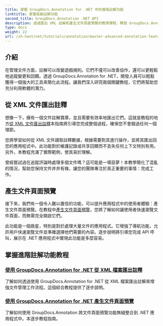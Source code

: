 ```yaml
---
title: 掌握 GroupDocs.Annotation for .NET 中的進階註解功能
linktitle: 掌握高級註解功能
second_title: GroupDocs.Annotation .NET API
description: 透過匯出 XML 註解和產生文件頁面預覽的教學課程，釋放 GroupDocs.Annotation for .NET 的潛力。
type: docs
weight: 22
url: /zh-hant/net/tutorials/annotation/master-advanced-annotation-features/
---
```

## 介紹

在管理文件方面，註解可以改變遊戲規則。它們不僅可以改善協作，還可以更輕鬆地追蹤變更和回饋。透過 GroupDocs.Annotation for .NET，開發人員可以輕鬆獲得一個強大的工具來簡化此流程。讓我們深入研究兩個關鍵教程，它們將幫助您充分利用軟體的潛力。

## 從 XML 文件匯出註釋

想像一下，擁有一個文件註解寶庫，並且需要有效率地匯出它們。這就是教程的地方[從 XML 文件匯出註釋](./export-annotations-from-xml-file/)本指南將引導您完成整個過程，確保您不會錯過任何一個環節。 

您將學習如何從 XML 文件讀取註釋數據，根據需要對其進行操作，並將其匯出回您的應用程式中。此功能對於維護記錄或共享回饋而不丟失任何上下文特別有用。另外，本教程充滿了實際範例，使其易於理解。 

曾經嘗試過在追蹤評論時處理多個文件嗎？這可能是一場惡夢！本教學簡化了混亂的情況，幫助您保持文件井井有條，讓您的團隊專注於真正重要的事情：完成工作。

## 產生文件頁面預覽

接下來，我們有一個令人難以置信的功能，可以提升應用程式中的使用者體驗：產生文件頁面預覽。在教程中[產生文件頁面預覽](./generate-document-page-previews/)，您將了解如何讓使用者快速瀏覽文件頁面，而無需完全開啟它們。

此功能是一個救星，特別是對於處理大量文件的應用程式。它增強了導航功能，允許用戶快速瀏覽文件並準確選擇他們需要的內容。逐步說明將引導您完成 API 呼叫，展示在 .NET 應用程式中實現此功能是多麼容易。 

## 掌握進階註解功能教程
### [使用 GroupDocs.Annotation for .NET 從 XML 檔案匯出註釋](./export-annotations-from-xml-file/)
了解如何透過使用 GroupDocs.Annotation for .NET 從 XML 檔案匯出註解來增強文件管理工作流程。這個綜合教程提供了逐步說明。
### [使用 GroupDocs.Annotation for .NET 產生文件頁面預覽](./generate-document-page-previews/)
了解如何使用 GroupDocs.Annotation 將文件頁面預覽功能無縫整合到 .NET 應用程式中。本逐步教程指南。